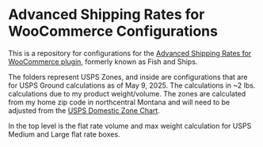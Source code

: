 # Advanced Shipping Rates for WooCommerce Configurations

This is a repository for configurations for the [Advanced Shipping Rates for WooCommerce plugin](https://www.wp-centrics.com/advanced-shipping-rates-woocommerce-free-vs-pro/), formerly known as Fish and Ships.

The folders represent USPS Zones, and inside are configurations that are for USPS Ground calculations as of May 9, 2025. The calculations in ~2 lbs. calculations due to my product weight/volume. The zones are calculated from my home zip code in northcentral Montana and will need to be adjusted from the [USPS Domestic Zone Chart](https://postcalc.usps.com/domesticzonechart).

In the top level is the flat rate volume and max weight calculation for USPS Medium and Large flat rate boxes.
